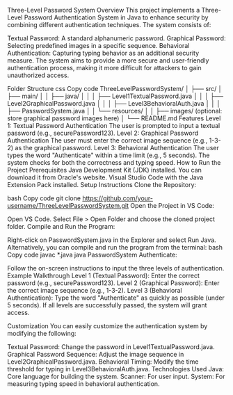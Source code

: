 Three-Level Password System
Overview
This project implements a Three-Level Password Authentication System in Java to enhance security by combining different authentication techniques. The system consists of:

Textual Password: A standard alphanumeric password.
Graphical Password: Selecting predefined images in a specific sequence.
Behavioral Authentication: Capturing typing behavior as an additional security measure.
The system aims to provide a more secure and user-friendly authentication process, making it more difficult for attackers to gain unauthorized access.

Folder Structure
css
Copy code
ThreeLevelPasswordSystem/
│
├── src/
│   ├── main/
│   │   ├── java/
│   │   │   ├── Level1TextualPassword.java
│   │   │   ├── Level2GraphicalPassword.java
│   │   │   ├── Level3BehavioralAuth.java
│   │   │   ├── PasswordSystem.java
│   │   └── resources/
│   │       ├── images/ (optional: store graphical password images here)
│
└── README.md
Features
Level 1: Textual Password Authentication
The user is prompted to input a textual password (e.g., securePassword123).
Level 2: Graphical Password Authentication
The user must enter the correct image sequence (e.g., 1-3-2) as the graphical password.
Level 3: Behavioral Authentication
The user types the word "Authenticate" within a time limit (e.g., 5 seconds). The system checks for both the correctness and typing speed.
How to Run the Project
Prerequisites
Java Development Kit (JDK) installed. You can download it from Oracle's website.
Visual Studio Code with the Java Extension Pack installed.
Setup Instructions
Clone the Repository:

bash
Copy code
git clone https://github.com/your-username/ThreeLevelPasswordSystem.git
Open the Project in VS Code:

Open VS Code.
Select File > Open Folder and choose the cloned project folder.
Compile and Run the Program:

Right-click on PasswordSystem.java in the Explorer and select Run Java.
Alternatively, you can compile and run the program from the terminal:
bash
Copy code
javac *.java
java PasswordSystem
Authenticate:

Follow the on-screen instructions to input the three levels of authentication.
Example Walkthrough
Level 1 (Textual Password): Enter the correct password (e.g., securePassword123).
Level 2 (Graphical Password): Enter the correct image sequence (e.g., 1-3-2).
Level 3 (Behavioral Authentication): Type the word "Authenticate" as quickly as possible (under 5 seconds).
If all levels are successfully passed, the system will grant access.

Customization
You can easily customize the authentication system by modifying the following:

Textual Password: Change the password in Level1TextualPassword.java.
Graphical Password Sequence: Adjust the image sequence in Level2GraphicalPassword.java.
Behavioral Timing: Modify the time threshold for typing in Level3BehavioralAuth.java.
Technologies Used
Java: Core language for building the system.
Scanner: For user input.
System: For measuring typing speed in behavioral authentication.
